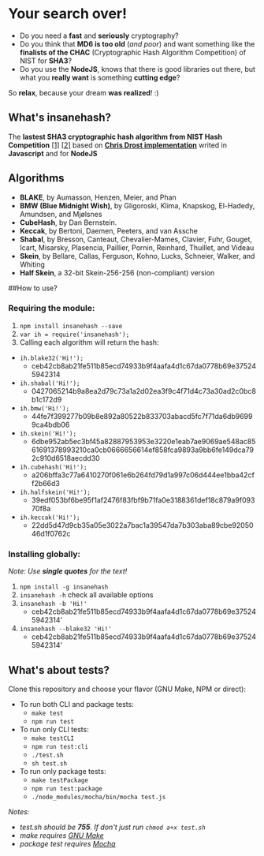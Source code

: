 

# Your search over!

* Do you need a **fast** and **seriously** cryptography?
* Do you think that **MD6 is too old** (*and poor*) and want something like the **finalists of the CHAC** (Cryptographic Hash Algorithm Competition) of NIST for **SHA3**?
* Do you use the **NodeJS**, knows that there is good libraries out there, but what you **really want** is something **cutting edge**?

So **relax**, because your dream **was realized**! :)

## What's **insanehash?**
The **lastest SHA3 cryptographic hash algorithm from NIST Hash Competition** [[1]](http://www.nist.gov/itl/csd/sha-100212.cfm) [[2]](http://csrc.nist.gov/groups/ST/hash/sha-3/winner_sha-3.html) based on [**Chris Drost implementation**](https://github.com/drostie/sha3-js) writed in **Javascript** and for **NodeJS**

## Algorithms

* **BLAKE**, by Aumasson, Henzen, Meier, and Phan
* **BMW (Blue Midnight Wish)**, by Gligoroski, Klima, Knapskog, El-Hadedy, Amundsen, and Mjølsnes
* **CubeHash**, by Dan Bernstein.
* **Keccak**, by Bertoni, Daemen, Peeters, and van Assche
* **Shabal**, by Bresson, Canteaut, Chevalier-Mames, Clavier, Fuhr, Gouget, Icart, Misarsky, Plasencia, Paillier, Pornin, Reinhard, Thuillet, and Videau
* **Skein**, by Bellare, Callas, Ferguson, Kohno, Lucks, Schneier, Walker, and Whiting
* **Half Skein**, a 32-bit Skein-256-256 (non-compliant) version

##How to use?

### Requiring the module:

1. `npm install insanehash --save`
2. `var ih = require('insanehash');`
3. Calling each algorithm will return the hash:
  * `ih.blake32('Hi!');` 
      * ceb42cb8ab21fe511b85ecd74933b9f4aafa4d1c67da0778b69e375245942314
  * `ih.shabal('Hi!');`
      * 0427065214b9a8ea2d79c73a1a2d02ea3f9c4f71d4c73a30ad2c0bc8b1c172d9
  * `ih.bmw('Hi!');`
      * 44fe7f399277b09b8e892a80522b833703abacd5fc7f71da6db96999ca4bdb06
  * `ih.skein('Hi!');`
      * 6dbe952ab5ec3bf45a82887953953e3220e1eab7ae9069ae548ac8561691378993210ca0cb0666656614ef858fca9893a9bb6fe149dca792c910d6518aecdd30
  * `ih.cubehash('Hi!');`
      * a206bffa3c77a6410270f061e6b264fd79d1a997c06d444ee1bba42cff2b66d3
  * `ih.halfskein('Hi!');`
      * 39edf053bf6be95f1af2476f83fbf9b71fa0e3188361def18c879a9f09370f8a
  * `ih.keccak('Hi!');`
      * 22dd5d47d9cb35a05e3022a7bac1a39547da7b303aba89cbe9205046d1f0762c

### Installing globally:

_Note: Use **single quotes** for the text!_

1. `npm install -g insanehash`
2. `insanehash -h` check all available options
3. `insanehash -b 'Hi!'`
	* ceb42cb8ab21fe511b85ecd74933b9f4aafa4d1c67da0778b69e375245942314'
4. `insanehash --blake32 'Hi!'`
	* ceb42cb8ab21fe511b85ecd74933b9f4aafa4d1c67da0778b69e375245942314'

## What's about tests?

Clone this repository and choose your flavor (GNU Make, NPM or direct):

- To run both CLI and package tests:
	- `make test`
	- `npm run test`
- To run only CLI tests:
	- `make testCLI`
	- `npm run test:cli`
	- `./test.sh`
	- `sh test.sh`
- To run only package tests:
	- `make testPackage`
	- `npm run test:package`
	- `./node_modules/mocha/bin/mocha test.js`

_Notes:_

- _test.sh should be **755**. If don't just run `chmod a+x test.sh`_
- _make requires [GNU Make](http://www.gnu.org/software/make/)_
- _package test requires [Mocha](https://github.com/mochajs/mocha)_